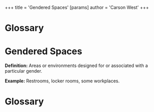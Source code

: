 +++
 title = 'Gendered Spaces'
[params]
	author = 'Carson West'
+++
# Glossary

# Gendered Spaces 
**Definition:**  Areas or environments designed for or associated with a particular gender.

**Example:**  Restrooms, locker rooms, some workplaces.

# Glossary